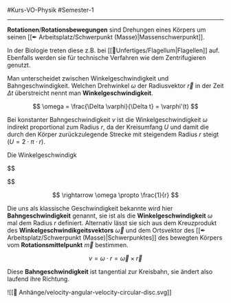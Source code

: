 #Kurs-VO-Physik #Semester-1

---

**Rotationen**/**Rotationsbewegungen** sind Drehungen eines Körpers um seinen [[✒ Arbeitsplatz/Schwerpunkt (Masse)|Massenschwerpunkt]].

In der Biologie treten diese z.B. bei [[📂Unfertiges/Flagellum|Flagellen]] auf. Ebenfalls werden sie für technische Verfahren wie dem Zentrifugieren genutzt.

Man unterscheidet zwischen Winkelgeschwindigkeit und Bahngeschwindigkeit. Welchen Drehwinkel $\omega$ der Radiusvektor $\vec{r}$ in der Zeit $\Delta t$ überstreicht nennt man **Winkelgeschwindigkeit**.

$$
\omega = \frac{\Delta \varphi}{\Delta t} = \varphi'(t)
$$

Bei konstanter Bahngeschwindigkeit $v$ ist die Winkelgeschwindigkeit $\omega$ indirekt proportional zum Radius $r$, da der Kreisumfang $U$ und damit die durch den Körper zurückzulegende Strecke mit steigendem Radius $r$ steigt ($U = 2 \cdot \pi \cdot r$).

Die Winkelgeschwindigk

$$

$$

$$
\rightarrow \omega \propto \frac{1}{r}
$$

Die uns als klassische Geschwindigkeit bekannte wird hier **Bahngeschwindigkeit** genannt, sie ist als die **Winkelgeschwindigkeit** $\omega$ mal dem Radius $r$ definiert. Alternativ lässt sie sich aus dem Kreuzprodukt des **Winkelgeschwindikgeitsvektors** $\vec{\omega}$ und dem Ortsvektor des [[✒ Arbeitsplatz/Schwerpunkt (Masse)|Schwerpunktes]] des bewegten Körpers vom **Rotationsmittelpunkt** $\vec{m}$ bestimmen.

$$
v = \omega \cdot r = \vec{\omega} \times \vec{r}
$$

Diese **Bahngeschwindigkeit** ist tangential zur Kreisbahn, sie ändert also laufend ihre Richtung.


![[📎 Anhänge/velocity-angular-velocity-circular-disc.svg]]